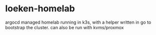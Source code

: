 # loeken-homelab
argocd managed homelab running in k3s, with a helper written in go to bootstrap the cluster. can also be run with kvms/proxmox
